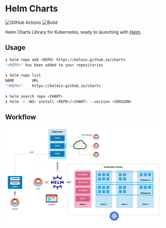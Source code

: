 # Helm Charts

![GitHub Actions](https://img.shields.io/badge/github%20actions-%232671E5.svg?style=for-the-badge&logo=githubactions&logoColor=white)   ![Build](https://img.shields.io/github/actions/workflow/status/kelein/charts/codeql.yml?style=for-the-badge&logo=github)

Helm Charts Library for Kubernetes, ready to launching with [Helm](https://github.com/helm/helm).

## Usage

```bash
❯ helm repo add <REPO> https://kelein.github.io/charts
"<REPO>" has been added to your repositories

❯ helm repo list
NAME        URL
"<REPO>"    https://kelein.github.io/charts

❯ helm search repo <CHART>
❯ helm -n <NS> install <REPO>/<CHART> --version <VERSION>
```

## Workflow

![workflow](docs/helm-workflow.png)

